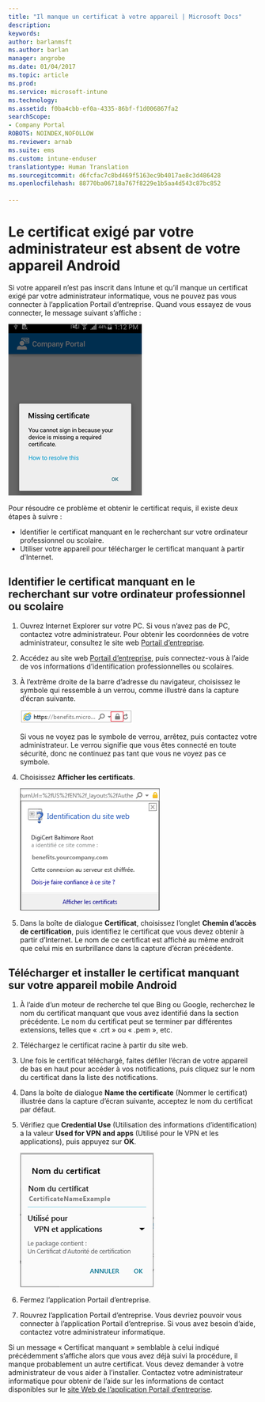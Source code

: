 ```yaml
---
title: "Il manque un certificat à votre appareil | Microsoft Docs"
description: 
keywords: 
author: barlanmsft
ms.author: barlan
manager: angrobe
ms.date: 01/04/2017
ms.topic: article
ms.prod: 
ms.service: microsoft-intune
ms.technology: 
ms.assetid: f0ba4cbb-ef0a-4335-86bf-f1d006867fa2
searchScope:
- Company Portal
ROBOTS: NOINDEX,NOFOLLOW
ms.reviewer: arnab
ms.suite: ems
ms.custom: intune-enduser
translationtype: Human Translation
ms.sourcegitcommit: d6fcfac7c8bd469f5163ec9b4017ae8c3d486428
ms.openlocfilehash: 88770ba06718a767f8229e1b5aa4d543c87bc852

---
```


# <a name="your-android-device-is-missing-a-certificate-required-by-your-it-admin"></a>Le certificat exigé par votre administrateur est absent de votre appareil Android

Si votre appareil n’est pas inscrit dans Intune et qu’il manque un certificat exigé par votre administrateur informatique, vous ne pouvez pas vous connecter à l’application Portail d’entreprise. Quand vous essayez de vous connecter, le message suivant s’affiche :

![screenshot-error-message-about-missing-certificate](./media/andr-cert_install-1-cert_missing.png)

Pour résoudre ce problème et obtenir le certificat requis, il existe deux étapes à suivre :

- Identifier le certificat manquant en le recherchant sur votre ordinateur professionnel ou scolaire.
- Utiliser votre appareil pour télécharger le certificat manquant à partir d’Internet.

## <a name="identify-the-missing-certificate-by-looking-on-a-company-or-school-pc"></a>Identifier le certificat manquant en le recherchant sur votre ordinateur professionnel ou scolaire

1. Ouvrez Internet Explorer sur votre PC. Si vous n’avez pas de PC, contactez votre administrateur. Pour obtenir les coordonnées de votre administrateur, consultez le site web [Portail d’entreprise](http://portal.manage.microsoft.com).

2. Accédez au site web [Portail d’entreprise](http://portal.manage.microsoft.com), puis connectez-vous à l’aide de vos informations d’identification professionnelles ou scolaires.

3. À l’extrême droite de la barre d’adresse du navigateur, choisissez le symbole qui ressemble à un verrou, comme illustré dans la capture d’écran suivante.

    ![screenshot-internet-explorer-address-bar-padlock-symbol](./media/andr-missing-cert-ie-padlock-symbol.png)

    Si vous ne voyez pas le symbole de verrou, arrêtez, puis contactez votre administrateur. Le verrou signifie que vous êtes connecté en toute sécurité, donc ne continuez pas tant que vous ne voyez pas ce symbole.

4. Choisissez **Afficher les certificats**.

    ![screenshot-internet-explorer-view-certificates-button-on-website-identification-dialog](./media/andr-missg-cert-ie-view-cert-button.png)

5. Dans la boîte de dialogue **Certificat**, choisissez l’onglet **Chemin d’accès de certification**, puis identifiez le certificat que vous devez obtenir à partir d’Internet. Le nom de ce certificat est affiché au même endroit que celui mis en surbrillance dans la capture d’écran précédente.

## <a name="download-and-install-the-missing-certificate-on-your-android-mobile-device"></a>Télécharger et installer le certificat manquant sur votre appareil mobile Android

1. À l’aide d’un moteur de recherche tel que Bing ou Google, recherchez le nom du certificat manquant que vous avez identifié dans la section précédente. Le nom du certificat peut se terminer par différentes extensions, telles que « .crt » ou « .pem », etc.

2. Téléchargez le certificat racine à partir du site web.

3. Une fois le certificat téléchargé, faites défiler l’écran de votre appareil de bas en haut pour accéder à vos notifications, puis cliquez sur le nom du certificat dans la liste des notifications.

4. Dans la boîte de dialogue **Name the certificate** (Nommer le certificat) illustrée dans la capture d’écran suivante, acceptez le nom du certificat par défaut.

5. Vérifiez que **Credential Use** (Utilisation des informations d’identification) a la valeur **Used for VPN and apps** (Utilisé pour le VPN et les applications), puis appuyez sur **OK**.

    ![screenshot-certificate-name-dialog-showing-certificate-name](./media/andr-missing-cert-cert-name.png)

6. Fermez l’application Portail d’entreprise.

7. Rouvrez l’application Portail d’entreprise. Vous devriez pouvoir vous connecter à l’application Portail d’entreprise. Si vous avez besoin d’aide, contactez votre administrateur informatique.

Si un message « Certificat manquant » semblable à celui indiqué précédemment s’affiche alors que vous avez déjà suivi la procédure, il manque probablement un autre certificat. Vous devez demander à votre administrateur de vous aider à l’installer. Contactez votre administrateur informatique pour obtenir de l’aide sur les informations de contact disponibles sur le [site Web de l’application Portail d’entreprise](http://portal.manage.microsoft.com).



<!--HONumber=Jan17_HO1-->



